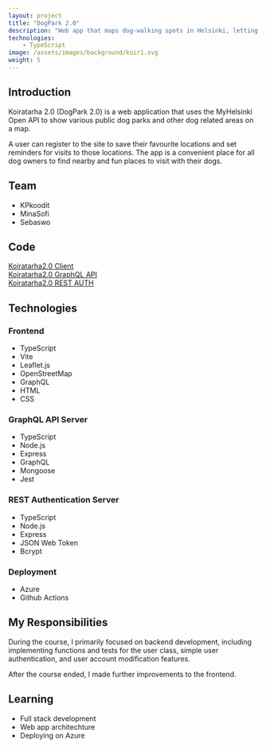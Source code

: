 ```yaml
---
layout: project
title: "DogPark 2.0"
description: "Web app that maps dog-walking spots in Helsinki, letting users save favorite locations and set visit reminders."
technologies:
    - TypeScript
image: /assets/images/background/koir1.svg
weight: 5
---
```


## Introduction

<p>Koiratarha 2.0 (DogPark 2.0) is a web application that uses the MyHelsinki Open API to show various public dog parks and other dog related areas on a map.</p>
<p>A user can register to the site to save their favourite locations and set reminders for visits to those locations. The app is a convenient place for all dog owners to find nearby and fun places to visit with their dogs.</p>

## Team

<ul class="gradient-list">
    <li>KPkoodit</li>
    <li>MinaSofi</li>
    <li>Sebaswo</li>
</ul>

## Code

[Koiratarha2.0 Client](https://github.com/KPkoodit/Koiratarha2.0-Client) <br>
[Koiratarha2.0 GraphQL API](https://github.com/KPkoodit/Koiratarha2.0-API) <br>
[Koiratarha2.0 REST AUTH](https://github.com/KPkoodit/Koiratarha2.0-Auth)

## Technologies

### Frontend

<ul class="gradient-list">
  <li>TypeScript</li>
  <li>Vite</li>
  <li>Leaflet.js</li>
  <li>OpenStreetMap</li>
  <li>GraphQL</li>
  <li>HTML</li>
  <li>CSS</li>
</ul>

### GraphQL API Server

<ul class="gradient-list">
  <li>TypeScript</li>
  <li>Node.js</li>
  <li>Express</li>
  <li>GraphQL</li>
  <li>Mongoose</li>
  <li>Jest</li>
</ul>

### REST Authentication Server

<ul class="gradient-list">
  <li>TypeScript</li>
  <li>Node.js</li>
  <li>Express</li>
  <li>JSON Web Token</li>
  <li>Bcrypt</li>
</ul>

### Deployment

<ul class="gradient-list">
    <li>Azure</li>
    <li>Github Actions</li>
</ul>

## My Responsibilities
<p>During the course, I primarily focused on backend development, including implementing functions and tests for the user class, simple user authentication, and user account modification features.</p>
<p>After the course ended, I made further improvements to the frontend.</p>

## Learning

<ul class="gradient-list">
    <li>Full stack development</li>
    <li>Web app architechture</li>
    <li>Deploying on Azure</li>
</ul>



